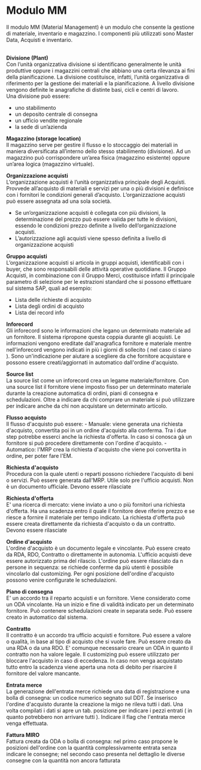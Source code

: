 <h1>Modulo MM</h1>
Il modulo MM (Material Management) è un modulo che consente la gestione di materiale, inventario e magazzino. I componenti più utilizzati sono Master Data, Acquisti e inventario.     
<br>
<br>
     
**Divisione (Plant)**    
Con l’unità organizzativa divisione si identificano generalmente le unità produttive oppure i 
magazzini centrali che abbiano una certa rilevanza ai fini della pianificazione. La divisione 
costituisce, infatti, l’unità organizzativa di riferimento per la gestione dei materiali e la 
pianificazione. A livello divisione vengono definite le anagrafiche di distinte basi, cicli e centri di 
lavoro.    
Una divisione può essere:
- uno stabilimento 
- un deposito centrale di consegna
- un ufficio vendite regionale
- la sede di un’azienda

**Magazzino (storage location)**    
Il magazzino serve per gestire il flusso e lo stoccaggio dei materiali in maniera diversificata 
all’interno dello stesso stabilimento (divisione). Ad un magazzino può corrispondere un’area 
fisica (magazzino esistente) oppure un’area logica (magazzino virtuale).

**Organizzazione acquisti**    
L’organizzazione acquisti è l’unità organizzativa principale degli Acquisti. Provvede all’acquisto 
di materiali e servizi per una o più divisioni e definisce con i fornitori le condizioni generali 
d’acquisto. L’organizzazione acquisti può essere assegnata ad una sola società.
- Se un’organizzazione acquisti è collegata con più divisioni, la determinazione del prezzo 
può essere valida per tutte le divisioni, essendo le condizioni prezzo definite a livello 
dell’organizzazione acquisti.
- L’autorizzazione agli acquisti viene spesso definita a livello di organizzazione acquisti

**Gruppo acquisti**    
L’organizzazione acquisti si articola in gruppi acquisti, identificabili con i buyer, che sono
responsabili delle attività operative quotidiane.
Il Gruppo Acquisti, in combinazione con il Gruppo Merci, costituisce infatti il principale parametro
di selezione per le estrazioni standard che si possono effettuare sul sistema SAP, quali ad
esempio:
- Lista delle richieste di acquisto
- Lista degli ordini di acquisto
- Lista dei record info

**Inforecord**    
Gli inforecord sono le informazioni che legano un determinato materiale ad un fornitore. Il sistema ripropone questa coppia durante gli acquisti. Le informazioni vengono ereditate dall'anagrafica fornitore e materiale mentre nell'inforecord vengono indicati in più i giorni di sollecito ( nel caso ci siano ).  Sono un'indicazione per aiutare a scegliere da che fornitore acquistare e possono essere creati/aggiornati in automatico dall'ordine d'acquisto.

**Source list**    
La source list come un inforecord crea un legame materiale/fornitore. Con una source list il fornitore viene imposto fisso per un determinato materiale durante la creazione automatica di ordini, piani di consegna e schedulazioni. Oltre a indicare da chi comprare un materiale si può utilizzare per indicare anche da chi non acquistare un determinato articolo.

**Flusso acquisto**    
Il flusso d'acquisto può essere:
    - Manuale: viene generata una richiesta d'acquisto, convertita poi in un ordine d'acquisto alla conferma. Tra i due step potrebbe esserci anche la richiesta d'offerta. In caso si conosca gà un fornitore si può procedere direttamente con l'ordine d'acquisto.
    - Automatico: l'MRP crea la richiesta d'acquisto che viene poi convertita in ordine, per poter fare l'EM.

**Richiesta d'acquisto**    
Procedura con la quale utenti o reparti possono richiedere l'acquisto di beni o servizi. Può essere generata dall'MRP. Utile solo pre l'ufficio acquisti. Non è un documento ufficiale.
Devono essere rilasciate

**Richiesta d'offerta**    
E' una ricerca di mercato: viene inviato a uno o più fornitori una richiesta d'offerta. Ha una scadenza entro il quale il fornitore deve riferire prezzo e se riesce a fornire il materiale per tempo indicato. La richiesta d'offerta può essere creata direttamente da richiesta d'acquisto o da un contratto.
Devono essere rilasciate

**Ordine d'acquisto**    
L'ordine d'acquisto è un documento legale e vincolante. Può essere creato da RDA, RDO, Contratto o direttamente in autonomia. L'ufficio acquisti deve essere autorizzato prima del rilascio. L'ordine può essere rilasciato da n persone in sequenza: se richiede conferme da più utenti è possibile vincolarlo dal customizing. Per ogni posizione dell'ordine d'acquisto possono venire configurate le schedulazioni.

**Piano di consegna**    
E' un accordo tra il reparto acquisti e un fornitore. Viene considerato come un ODA vincolante. Ha un inizio e fine di validità indicato per un determinato fornitore. Può contenere schedulazioni create in separata sede. Può essere creato in automatico dal sistema.

**Contratto**    
Il contratto è un accordo tra ufficio acquisti e fornitore. Può essere a valore o qualità, in base al tipo di acquisto che si vuole fare. Può essere creato da una RDA o da una RDO. E' comunque necessario creare un ODA in quanto il contratto non ha valore legale.
Il customizing può essere utilizzato per bloccare l'acquisto in caso di eccedenza. In caso non venga acquistato tutto entro la scadenza viene aperta una nota di debito per risarcire il fornitore del valore mancante.

**Entrata merce**    
La generazione dell'entrata merce richiede una data di registrazione e una bolla di consegna: un codice numerico segnato sul DDT. Se inserisco l'ordine d'acquisto durante la creazione la migo ne rileva tutti i dati. Una volta compilati i dati si apre un tab. posizione per indicare i pezzi entrati ( in quanto potrebbero non arrivare tutti ). Indicare il flag che l'entrata merce venga effettuata.

**Fattura MIRO**    
Fattura creata da ODA o bolla di consegna: nel primo caso propone le posizioni dell'ordine con la quantità complessivamente entrata senza indicare le consegne; nel secondo caso presenta nel dettaglio le diverse consegne con la quantità non ancora fatturata